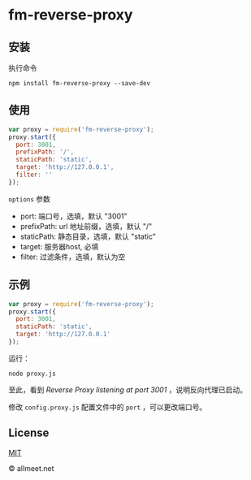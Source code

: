 # fm-reverse-proxy

## 安装

执行命令

`npm install fm-reverse-proxy --save-dev`

## 使用

```javascript
var proxy = require('fm-reverse-proxy');
proxy.start({
  port: 3001,
  prefixPath: '/',
  staticPath: 'static',
  target: 'http://127.0.0.1',
  filter: ''
});
```

`options` 参数
- port: 端口号，选填，默认 "3001"
- prefixPath: url 地址前缀，选填，默认 "/"
- staticPath: 静态目录，选填，默认 "static"
- target: 服务器host, 必填
- filter: 过滤条件，选填，默认为空

## 示例

```javascript
var proxy = require('fm-reverse-proxy');
proxy.start({
  port: 3001,
  staticPath: 'static',
  target: 'http://127.0.0.1'
});
```

运行：

`node proxy.js`

至此，看到 *Reverse Proxy listening at port 3001* ，说明反向代理已启动。


修改 `config.proxy.js` 配置文件中的 `port` ，可以更改端口号。


## License
[MIT](https://github.com/ifootmark/fm-reverse-proxy/blob/master/LICENSE)


© allmeet.net
